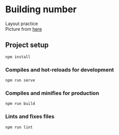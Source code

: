# Building number
Layout practice  
Picture from [here](https://www.houseno.com.tw/wallInner/437"Title")
## Project setup
```
npm install
```

### Compiles and hot-reloads for development
```
npm run serve
```

### Compiles and minifies for production
```
npm run build
```

### Lints and fixes files
```
npm run lint
```

